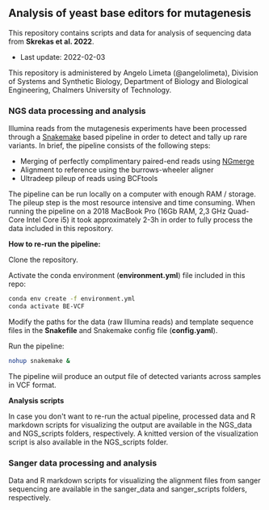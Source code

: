 ## Analysis of yeast base editors for mutagenesis
 
This repository contains scripts and data for analysis of sequencing data from **Skrekas et al. 2022**.

- Last update: 2022-02-03

This repository is administered by Angelo Limeta (@angelolimeta), Division of Systems and Synthetic Biology, Department of Biology and Biological Engineering, Chalmers University of Technology.

### NGS data processing and analysis

Illumina reads from the mutagenesis experiments have been processed through a [Snakemake](https://snakemake.github.io/) based pipeline in order to detect and tally up rare variants.
In brief, the pipeline consists of the following steps:
- Merging of perfectly complimentary paired-end reads using [NGmerge](https://github.com/jsh58/NGmerge)
- Alignment to reference using the burrows-wheeler aligner
- Ultradeep pileup of reads using BCFtools

The pipeline can be run locally on a computer with enough RAM / storage. The pileup step is the most resource intensive and time consuming. When running the pipeline on a 2018 MacBook Pro (16Gb RAM, 2,3 GHz Quad-Core Intel Core i5) it took approximately 2-3h in order to fully process the data included in this repository.

**How to re-run the pipeline:**

Clone the repository.

Activate the conda environment (**environment.yml**) file included in this repo:

```bash
conda env create -f environment.yml
conda activate BE-VCF
```

Modify the paths for the data (raw Illumina reads) and template sequence files in the **Snakefile** and Snakemake config file (**config.yaml**).

Run the pipeline:
```bash
nohup snakemake &
```

The pipeline wiil produce an output file of detected variants across samples in VCF format.

**Analysis scripts**

In case you don't want to re-run the actual pipeline, processed data and R markdown scripts for visualizing the output are available in the NGS_data and NGS_scripts folders, respectively. A knitted version of the visualization script is also available in the NGS_scripts folder.

### Sanger data processing and analysis

Data and R markdown scripts for visualizing the alignment files from sanger sequencing are available in the sanger_data and sanger_scripts folders, respectively.


